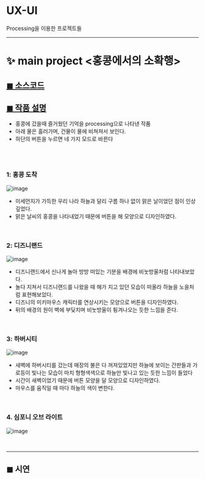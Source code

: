 # UX-UI
Processing을 이용한 프로젝트들

---

# ✨ main project <홍콩에서의 소확행>
## [◼ 소스코드](https://github.com/minji-o-j/UX-UI/blob/master/sketch_%ED%99%8D%EC%BD%A9/sketch_201810808_MINJI_JUNG.pde)
## [◼ 작품 설명](https://github.com/minji-o-j/UX-UI/blob/master/sketch_%ED%99%8D%EC%BD%A9/%EC%9E%91%ED%92%88%EC%84%A4%EB%AA%85%20201810808%20%EC%A0%95%EB%AF%BC%EC%A7%80.pdf)
- 홍콩에 갔을때 즐거웠던 기억을 processing으로 나타낸 작품
- 아래 물은 흘러가며, 건물이 물에 비쳐져서 보인다.
- 하단의 버튼을 누르면 네 가지 모드로 바뀐다
<br>
<br>

### 1: 홍콩 도착
![image](https://user-images.githubusercontent.com/45448731/92331473-d6b0a580-f0b1-11ea-9f6a-b5a64723933b.png)

- 미세먼지가 가득한 우리 나라 하늘과 달리 구름 하나 없이 맑은 날이었던 점이 인상깊었다.
- 맑은 날씨의 홍콩을 나타내었기 때문에 버튼을 해 모양으로 디자인하였다.
<br>

<!--<img src="https://user-images.githubusercontent.com/45448731/92331473-d6b0a580-f0b1-11ea-9f6a-b5a64723933b.png" width="360" height="240"> -->

### 2: 디즈니랜드
![image](https://user-images.githubusercontent.com/45448731/92331474-d87a6900-f0b1-11ea-90a6-527c11e41c52.png)

- 디즈니랜드에서 신나게 놀아 방방 떠있는 기분을 배경에 비눗방울처럼 나타내보았다.
- 놀다 지쳐서 디즈니랜드를 나왔을 때 해가 지고 있던 모습이 떠올라 하늘을 노을처럼 표현해보았다.
- 디즈니의 미키마우스 캐릭터를 연상시키는 모양으로 버튼을 디자인하였다.
- 뒤의 배경의 원이 벽에 부딫치며 비눗방울이 튕겨나오는 듯한 느낌을 준다.
<br>

### 3: 하버시티
![image](https://user-images.githubusercontent.com/45448731/92331477-d9ab9600-f0b1-11ea-8133-ddeccaeea79a.png)

- 새벽에 하버시티를 갔는데 매장의 불은 다 꺼져있었지만 하늘에 보이는 간판들과 가로등이 빛나는 모습이 마치 형형색색으로 하늘만 빛나고 있는 듯한 느낌이 들었다
- 시간이 새벽이었기 때문에 버튼 모양을 달 모양으로 디자인하였다.
- 마우스를 움직일 때 마다 하늘의 색이 변한다.
<br>

### 4. 심포니 오브 라이트 
![image](https://user-images.githubusercontent.com/45448731/92331479-dadcc300-f0b1-11ea-9664-c3d504f63352.png)

<br>

---
## ◼ 시연 
